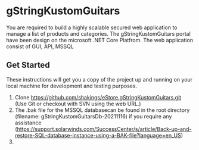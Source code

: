 # gStringKustomGuitars

You are required to build a highly scalable secured web application to manage a list of products and categories.
The gStringKustomGuitars portal have been design on the microsoft .NET Core Platfrom. The web application consist of GUI, API, MSSQL

## Get Started
These instructions will get you a copy of the project up and running on your local machine for development and testing purposes. 

1.  Clone https://github.com/shakings/eStore.gStringKustomGuitars.git 
    (Use Git or checkout with SVN using the web URL.)
2.  The .bak file for the MSSQL databasecan be found in the root directory (filename: gStringKustomGuitarsDb-20211116) 
    if you require any assistance (https://support.solarwinds.com/SuccessCenter/s/article/Back-up-and-restore-SQL-database-instance-using-a-BAK-file?language=en_US)
4.     



